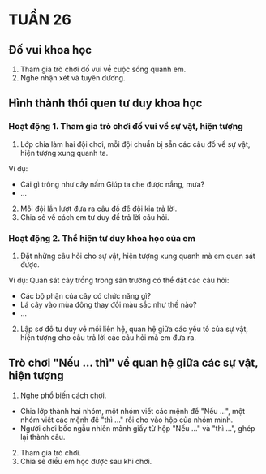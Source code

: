 # TUẦN 26

## Đố vui khoa học
1. Tham gia trò chơi đố vui về cuộc sống quanh em.
2. Nghe nhận xét và tuyên dương.

## Hình thành thói quen tư duy khoa học

### Hoạt động 1. Tham gia trò chơi đố vui về sự vật, hiện tượng
1. Lớp chia làm hai đội chơi, mỗi đội chuẩn bị sẵn các câu đố về sự vật, hiện tượng xung quanh ta.

Ví dụ:
- Cái gì trông như cây nấm
  Giúp ta che được nắng, mưa?
- ...

2. Mỗi đội lần lượt đưa ra câu đố để đội kia trả lời.
3. Chia sẻ về cách em tư duy để trả lời câu hỏi.

### Hoạt động 2. Thể hiện tư duy khoa học của em
1. Đặt những câu hỏi cho sự vật, hiện tượng xung quanh mà em quan sát được.

Ví dụ:
Quan sát cây trồng trong sân trường có thể đặt các câu hỏi:
- Các bộ phận của cây có chức năng gì?
- Lá cây vào mùa đông thay đổi màu sắc như thế nào?
- ...

2. Lập sơ đồ tư duy về mối liên hệ, quan hệ giữa các yếu tố của sự vật, hiện tượng cho câu trả lời các câu hỏi mà em đưa ra.

## Trò chơi "Nếu ... thì" về quan hệ giữa các sự vật, hiện tượng
1. Nghe phổ biến cách chơi.
- Chia lớp thành hai nhóm, một nhóm viết các mệnh đề "Nếu ...", một nhóm viết các mệnh đề "thì ..." rồi cho vào hộp của nhóm mình.
- Người chơi bốc ngẫu nhiên mảnh giấy từ hộp "Nếu ..." và "thì ...", ghép lại thành câu.
2. Tham gia trò chơi.
3. Chia sẻ điều em học được sau khi chơi.
